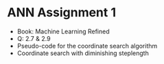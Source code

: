 #  ANN Assignment 1
- Book: Machine Learning Refined
- Q: 2.7 & 2.9
- Pseudo-code for the coordinate search algorithm
- Coordinate search with diminishing steplength
